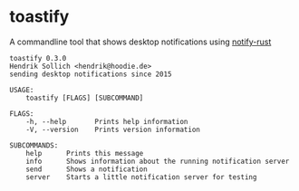 # toastify

A commandline tool that shows desktop notifications using [notify-rust](http://hoodie.github.io/notify-rust/.)

```
toastify 0.3.0
Hendrik Sollich <hendrik@hoodie.de>
sending desktop notifications since 2015

USAGE:
	toastify [FLAGS] [SUBCOMMAND]

FLAGS:
    -h, --help       Prints help information
    -V, --version    Prints version information

SUBCOMMANDS:
    help      Prints this message
    info      Shows information about the running notification server
    send      Shows a notification
    server    Starts a little notification server for testing

```
